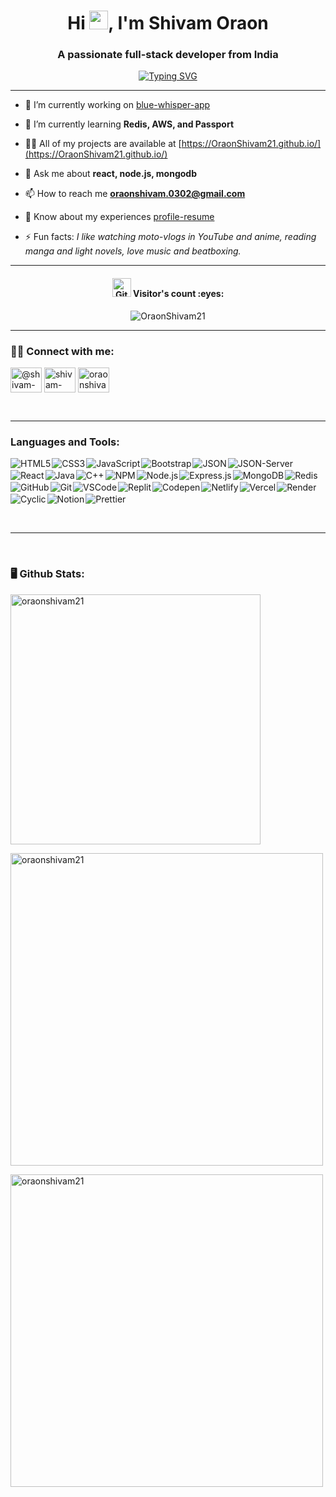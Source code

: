 <h1 align="center">Hi <img src="https://media.giphy.com/media/hvRJCLFzcasrR4ia7z/giphy.gif" width="30">, I'm Shivam Oraon</h1>
<h3 align="center">A passionate full-stack developer from India</h3>

[<div align="center">![Typing SVG](https://readme-typing-svg.demolab.com?font=Fira+Code&weight=800&pause=1000&color=00ffff&background=B3FFE500&center=true&random=false&width=435&lines=Full+Stack+Web+Developer+👨🏻‍💻;1500%2B+Hours+of+Coding+Experience+⚡️;400%2B+DSA+Questions+Solved+💡)</div>](https://git.io/typing-svg)
<hr>


- 🔭 I’m currently working on [blue-whisper-app](https://github.com/OraonShivam21/blue-whisper-app)

- 🌱 I’m currently learning **Redis, AWS, and Passport**

- 👨‍💻 All of my projects are available at [https://OraonShivam21.github.io/](https://OraonShivam21.github.io/)

- 💬 Ask me about **react, node.js, mongodb**

- 📫 How to reach me **oraonshivam.0302@gmail.com**

- 📄 Know about my experiences [profile-resume](https://drive.google.com/file/d/1FTnZPJ1KmoCWW_vjSby339VQBA0UsBPk/view?usp=sharing)

- ⚡ Fun facts: *I like watching moto-vlogs in YouTube and anime, reading manga and light novels, love music and beatboxing.*

<hr>

<h4 align="center"><img src="https://media.giphy.com/media/W5eoZHPpUx9sapR0eu/giphy.gif" width="30px" alt="Git"/>&nbsp;Visitor's count :eyes:</h4>

<p align="center"><img src="https://profile-counter.glitch.me/{OraonShivam21}/count.svg" alt="OraonShivam21" :: Visitor's Count" /></p>

<hr>

<h3 align="left">👨‍💻 Connect with me:</h3>
<p align="left">
<a href="https://codepen.io/@shivam-oraon" target="blank"><img align="center" src="https://raw.githubusercontent.com/rahuldkjain/github-profile-readme-generator/master/src/images/icons/Social/codepen.svg" alt="@shivam-oraon" height="40" width="50" /></a>
<a href="https://linkedin.com/in/shivam-oraon-3b5790284" target="blank"><img align="center" src="https://raw.githubusercontent.com/rahuldkjain/github-profile-readme-generator/master/src/images/icons/Social/linked-in-alt.svg" alt="shivam-oraon-3b5790284" height="40" width="50" /></a>
<a href="https://www.leetcode.com/oraonshivam21" target="blank"><img align="center" src="https://raw.githubusercontent.com/rahuldkjain/github-profile-readme-generator/master/src/images/icons/Social/leet-code.svg" alt="oraonshivam21" height="40" width="50" /></a>
</p>
<br />

<hr>

<h3 align="left">Languages and Tools:</h3> 
<p>
<div align="center" style="display: flex; flex-wrap: wrap; align-items: center; gap: 2px">
<!-- HTML5 -->
<img src="https://img.shields.io/badge/HTML5-E34F26?style=for-the-badge&logo=html5&logoColor=white" alt="HTML5" >

<!-- CSS3 -->
<img src="https://img.shields.io/badge/CSS3-1572B6?style=for-the-badge&logo=css3&logoColor=white" alt="CSS3" >

<!-- JavaScript -->
<img src="https://img.shields.io/badge/JavaScript-F7DF1E?style=for-the-badge&logo=javascript&logoColor=black" alt="JavaScript" >

<!-- Bootstrap -->
<img src="https://img.shields.io/badge/Bootstrap-563D7C?style=for-the-badge&logo=bootstrap&logoColor=white" alt="Bootstrap" >

<!-- JSON -->
<img src="https://img.shields.io/badge/JSON-000000?style=for-the-badge&logo=json&logoColor=white" alt="JSON" >

<!-- JSON-Server -->
<img src="https://img.shields.io/badge/JSON--Server-000000?style=for-the-badge&logo=json&logoColor=white" alt="JSON-Server" >

<!-- React -->
<img src="https://img.shields.io/badge/React-61DAFB?style=for-the-badge&logo=react&logoColor=black" alt="React" >

<!-- Java -->
<img src="https://img.shields.io/badge/Java-007396?style=for-the-badge&logo=java&logoColor=white" alt="Java" >

<!-- C++ -->
<img src="https://img.shields.io/badge/C++-00599C?style=for-the-badge&logo=cplusplus&logoColor=white" alt="C++" >

<!-- NPM -->
<img src="https://img.shields.io/badge/NPM-CB3837?style=for-the-badge&logo=npm&logoColor=white" alt="NPM" >

<!-- Node.js -->
<img src="https://img.shields.io/badge/Node.js-43853D?style=for-the-badge&logo=node.js&logoColor=white" alt="Node.js" >

<!-- Express.js -->
<img src="https://img.shields.io/badge/Express.js-000000?style=for-the-badge&logo=express&logoColor=white" alt="Express.js" >

<!-- MongoDB -->
<img src="https://img.shields.io/badge/MongoDB-47A248?style=for-the-badge&logo=mongodb&logoColor=white" alt="MongoDB" >

<!-- Redis -->
<img src="https://img.shields.io/badge/Redis-DC382D?style=for-the-badge&logo=redis&logoColor=white" alt="Redis" >

<!-- GitHub -->
<img src="https://img.shields.io/badge/GitHub-181717?style=for-the-badge&logo=github&logoColor=white" alt="GitHub" >

<!-- Git -->
<img src="https://img.shields.io/badge/Git-F05032?style=for-the-badge&logo=git&logoColor=white" alt="Git" >

<!-- VSCode -->
<img src="https://img.shields.io/badge/VSCode-007ACC?style=for-the-badge&logo=visual-studio-code&logoColor=white" alt="VSCode" >

<!-- Replit -->
<img src="https://img.shields.io/badge/Replit-667881?style=for-the-badge&logo=replit&logoColor=white" alt="Replit" >

<!-- Codepen -->
<img src="https://img.shields.io/badge/Codepen-000000?style=for-the-badge&logo=codepen&logoColor=white" alt="Codepen" >

<!-- Netlify -->
<img src="https://img.shields.io/badge/Netlify-00C7B7?style=for-the-badge&logo=netlify&logoColor=white" alt="Netlify" >

<!-- Vercel -->
<img src="https://img.shields.io/badge/Vercel-000000?style=for-the-badge&logo=vercel&logoColor=white" alt="Vercel" >

<!-- Render -->
<img src="https://img.shields.io/badge/Render-6469EA?style=for-the-badge&logo=render&logoColor=white" alt="Render" >

<!-- Cyclic -->
<img src="https://img.shields.io/badge/Cyclic-000000?style=for-the-badge&logo=cyclic&logoColor=white" alt="Cyclic" >

<!-- Notion -->
<img src="https://img.shields.io/badge/Notion-000000?style=for-the-badge&logo=notion&logoColor=white" alt="Notion" >

<!-- Prettier -->
<img src="https://img.shields.io/badge/Prettier-F7B93E?style=for-the-badge&logo=prettier&logoColor=white" alt="Prettier" >


</div>
</p>

<br>
<hr>
<br>

<h3 align="left">🖥️ Github Stats:</h3>
<p>
    <img align="center" src="https://github-readme-stats.vercel.app/api/top-langs?username=oraonshivam21&show_icons=true&locale=en&layout=compact&theme=tokyonight" width="400" alt="oraonshivam21" />
</p>
<p>
    <img align="center" src="https://github-readme-stats.vercel.app/api?username=oraonshivam21&show_icons=true&locale=en&theme=tokyonight" width="500" alt="oraonshivam21" />
</p>
<p>
    <img align="center" src="https://github-readme-streak-stats.herokuapp.com/?user=oraonshivam21&theme=tokyonight" width="500" alt="oraonshivam21" />
</p>
